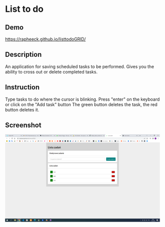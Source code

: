 # List to do

## Demo

https://rapheeck.github.io/listtodoGRID/

## Description

An application for saving scheduled tasks to be performed.
Gives you the ability to cross out or delete completed tasks.

## Instruction

Type tasks to do where the cursor is blinking.
Press "enter" on the keyboard or click on the "Add task" button
The green button deletes the task, the red button deletes it.

## Screenshot

![screenshot](https://raw.githubusercontent.com/rapheeck/listtodoGRID/main/images/Zrzut%20ekranu%20(14).png)
